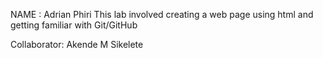 NAME : Adrian Phiri 
  This lab involved creating a web page using html and getting familiar with Git/GitHub

Collaborator: Akende M Sikelete